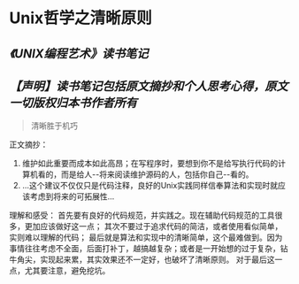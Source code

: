 # Unix哲学之清晰原则
*《UNIX编程艺术》读书笔记*
---
*【声明】读书笔记包括原文摘抄和个人思考心得，原文一切版权归本书作者所有*
---
> 清晰胜于机巧

正文摘抄：
1. 维护如此重要而成本如此高昂；在写程序时，要想到你不是给写执行代码的计算机看的，而是给人--将来阅读维护源码的人，包括你自己--看的。
2. ...这个建议不仅仅只是代码注释，良好的Unix实践同样信奉算法和实现时就应该考虑到将来的可拓展性…

理解和感受：
首先要有良好的代码规范，并实践之。现在辅助代码规范的工具很多，更加应该做好这一点；
其次不要过于追求代码的简洁，或者使用看似简单，实则难以理解的代码；
最后就是算法和实现中的清晰简单，这个最难做到。因为事情往往考虑不全面，后面打补丁，越搞越复杂；或者是一开始想的过于复杂，钻牛角尖，实现起来累，其实效果还不一定好，也破坏了清晰原则。
对于最后这一点，尤其要注意，避免挖坑。